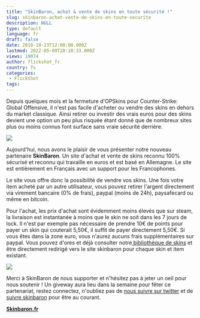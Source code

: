 ```yaml
---
title: "SkinBaron, achat & vente de skins en toute sécurité !"
slug: skinbaron-achat-vente-de-skins-en-toute-securite
description: NULL
type: default
language: fr
draft: false
date: 2018-10-23T12:00:00.000Z
lastmod: 2022-05-09T20:10:33.000Z
views: 19074
author: flickshot_fr
country: fs
categories:
 - Flickshot
tags:
---
```

Depuis quelques mois et la fermeture d'OPSkins pour Counter-Strike: Global Offensive, il n'est pas facile d'acheter ou vendre des skins en dehors du market classique. Ainsi retirer ou investir des vrais euros pour des skins devient une option un peu plus risquée étant donné que de nombreux sites plus ou moins connus font surface sans vraie sécurité derrière.

![](https://flickshot-ue.s3.eu-west-2.amazonaws.com/flickshot/article/5bcdfa120b534/images/br0qDHgrxKAcWazlJpRph8tPhgwwdaks6ck2HwyU.jpeg)

Aujourd'hui, nous avons le plaisir de vous présenter notre nouveau partenaire **SkinBaron**. Un site d'achat et vente de skins reconnu 100% sécurisé et reconnu qui travaille en euros et est basé en Allemagne. Le site est entièrement en Français avec un support pour les Francophones.

Le site vous offre donc la possibilité de vendre vos skins. Une fois votre item acheté par un autre utilisateur, vous pouvez retirer l'argent directement via virement bancaire (0% de frais), paypal (moins de 24h), paysafecard ou même en bitcoin.

Pour l'achat, les prix d'achat sont évidemment moins élevés que sur steam, la livraison est instantanée à moins que le skin ne soit dans les 7 jours de lock. Il n'est par exemple pas nécessaire de prendre 10€ de points pour payer un skin qui couterait 5,50€, il suffit de payer directement 5,50€. Si vous êtes dans la zone euro, vous n'aurez aucuns frais supplémentaires sur paypal. Vous pouvez d'ores et déjà consulter notre[ bibliothèque de skins](https://skinbaron.de/#!?sort=BP&appId=730) et être directement redirigé vers le site skinbaron pour chaque skin et item existant.

![](https://flickshot-ue.s3.eu-west-2.amazonaws.com/flickshot/article/5bcdfa120b534/images/9SkpQ3KNtYbp84L2VfV035SYHYLzFaZ9lLwj8eol.png)

Merci à SkinBaron de nous supporter et n'hésitez pas à jeter un oeil pour nous soutenir ! Un giveway aura lieu dans la semaine pour fêter ce partenariat, restez connectez, n'oubliez pas de [nous suivre sur twitter](https://twitter.com/flickshot%5Ffr) et de [suivre skinbaron](https://twitter.com/skinbaronde) pour être au courant.

**[Skinbaron.fr](https://skinbaron.de/affiliate/221.html)**
